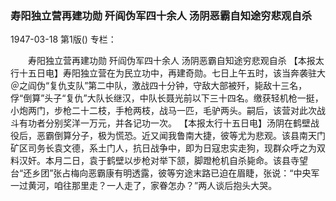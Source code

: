 ### 寿阳独立营再建功勋  歼阎伪军四十余人  汤阴恶霸自知途穷悲观自杀

1947-03-18
第1版()
专栏：

　　寿阳独立营再建功勋
    歼阎伪军四十余人
    汤阴恶霸自知途穷悲观自杀
    【本报太行十五日电】寿阳独立营在为民立功中，再建奇勋。七日上午五时，该当奔袭驻大＠之阎伪“复仇支队”第二中队，激战四十分钟，守敌大部被歼，毙敌十三名，俘“倒算”头子“复仇”大队长继汉，中队长聂光前以下三十四名。缴获轻机枪一挺，小炮两门，步枪二十二枝，手枪两枝，战马一匹，毛驴两头。嗣后，该营对此次战斗有功者分别奖洋一万元，并各记功一次。
    【本报太行十五日电】汤阴在鹤壁战役后，恶霸倒算分子，极为慌恐。近又闻我鲁南大捷，彼等尤为悲观。该县南天门矿区司务长袁文德，系土门人，抗日战争中，即为日寇忠实走狗，现群众呼之为双料汉奸。本月二日，袁于鹤壁以步枪对举下颔，脚蹬枪机自杀毙命。该县寺望台“还乡团”张占梅向恶霸康有明透露，彼等穷途末路已迫在眉睫，张说：“中央军一过黄河，咱往那里走？一人走了，家眷怎办？”两人谈后抱头大哭。
